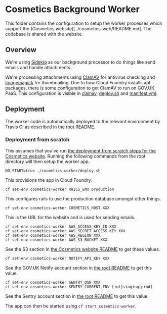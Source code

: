 # Cosmetics Background Worker

This folder contains the configuration to setup the worker processes which support the (Cosmetics website)[../cosmetics-web/README.md].
The codebase is shared with the website.


## Overview

We're using [Sidekiq](https://github.com/mperham/sidekiq) as our background processor to do things like send emails and
handle attachments.

We're processing attachments using [ClamAV](http://www.clamav.net/) for antivirus checking and [Imagemagick](http://imagemagick.org) for thumbnailing.
Due to how Cloud Foundry installs apt packages, there is some configuration to get ClamAV to run on GOV.UK PaaS.
This configuration is visible in [clamav](./clamav/), [deploy.sh](./deploy.sh) and [manifest.yml](./manifest.yml).


## Deployment

The worker code is automatically deployed to the relevant environment by Travis CI as
described in [the root README](../README.md#deployment).


### Deployment from scratch

This assumes that you've run [the deployment from scratch steps for the Cosmetics website](../cosmetics-web/README.md#deployment-from-scratch).
Running the following commands from the root directory will then setup the worker app.

    NO_START=true ./cosmetics-worker/deploy.sh

This provisions the app in Cloud Foundry.

    cf set-env cosmetics-worker RAILS_ENV production

This configures rails to use the production database amongst other things.

    cf set-env cosmetics-worker COSMETICS_HOST XXX

This is the URL for the website and is used for sending emails.

    cf set-env cosmetics-worker AWS_ACCESS_KEY_ID XXX
    cf set-env cosmetics-worker AWS_SECRET_ACCESS_KEY XXX
    cf set-env cosmetics-worker AWS_REGION XXX
    cf set-env cosmetics-worker AWS_S3_BUCKET XXX

See the S3 section in [the Cosmetics website README](../cosmetics-web/README.md#s3) to get these values.

    cf set-env cosmetics-worker NOTIFY_API_KEY XXX

See the GOV.UK Notify account section in [the root README](../README.md#gov.uk-notify) to get this value.

    cf set-env cosmetics-worker SENTRY_DSN XXX
    cf set-env cosmetics-worker SENTRY_CURRENT_ENV [int|staging|prod]

See the Sentry account section in [the root README](../README.md#sentry) to get this value.

The app can then be started using `cf start cosmetics-worker`.
